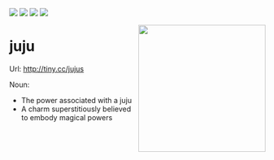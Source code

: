 <img src="https://img.shields.io/badge/tests-passing-green"> <img
src="https://img.shields.io/badge/julia-1.10.1-yellow"> <img
src="https://img.shields.io/badge/purpose-se--ai-blueviolet"> <img
src="https://img.shields.io/badge/platform-osx,linux-pink">

<img align=right width=250 src="https://cdn.shopify.com/s/files/1/0125/8261/7145/products/unnamed_935f9e31-18e7-4a2b-ad4c-6bb7e6e44d4a_1000x.png.webp?v=1676990768">

# juju

Url: http://tiny.cc/jujus

Noun:
- The power associated with a juju
- A charm superstitiously believed to embody magical powers
